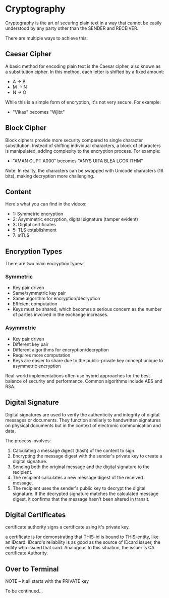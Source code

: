 # Cryptography

Cryptography is the art of securing plain text in a way that cannot be easily understood by any party other than the SENDER and RECEIVER.

There are multiple ways to achieve this:

## Caesar Cipher

A basic method for encoding plain text is the Caesar cipher, also known as a substitution cipher. In this method, each letter is shifted by a fixed amount:

- A -> B
- M -> N
- N -> O

While this is a simple form of encryption, it's not very secure. For example:

- "Vikas" becomes "Wjlbt"

## Block Cipher

Block ciphers provide more security compared to single character substitution. Instead of shifting individual characters, a block of characters is manipulated, adding complexity to the encryption process. For example:

- "AMAN GUPT A000" becomes "ANYS UITA BLEA LGOR ITHM"

Note: In reality, the characters can be swapped with Unicode characters (16 bits), making decryption more challenging.

## Content

Here's what you can find in the videos:

- 1: Symmetric encryption
- 2: Asymmetric encryption, digital signature (tamper evident)
- 3: Digital certificates
- 5: TLS establishment
- 7: mTLS

## Encryption Types

There are two main encryption types:

### Symmetric

- Key pair driven
- Same/symmetric key pair
- Same algorithm for encryption/decryption
- Efficient computation
- Keys must be shared, which becomes a serious concern as the number of parties involved in the exchange increases.

### Asymmetric

- Key pair driven
- Different key pair
- Different algorithms for encryption/decryption
- Requires more computation
- Keys are easier to share due to the public-private key concept unique to asymmetric encryption

Real-world implementations often use hybrid approaches for the best balance of security and performance. Common algorithms include AES and RSA.

## Digital Signature

Digital signatures are used to verify the authenticity and integrity of digital messages or documents. They function similarly to handwritten signatures on physical documents but in the context of electronic communication and data.

The process involves:

1. Calculating a message digest (hash) of the content to sign.
2. Encrypting the message digest with the sender's private key to create a digital signature.
3. Sending both the original message and the digital signature to the recipient.
4. The recipient calculates a new message digest of the received message.
5. The recipient uses the sender's public key to decrypt the digital signature. If the decrypted signature matches the calculated message digest, it confirms that the message hasn't been altered in transit.

## Digital Certificates

certificate authority signs a certificate using it's private key.

a certificate is for demonstrating that THIS-id is bound to THIS-entity, like an IDcard.
IDcard's reliability is as good as the source of IDcard issuer, the entity who issued that card.
Analogous to this situation, the issuer is CA certificate Authority.

## Over to Terminal

NOTE – it all starts with the PRIVATE key

To be continued...
